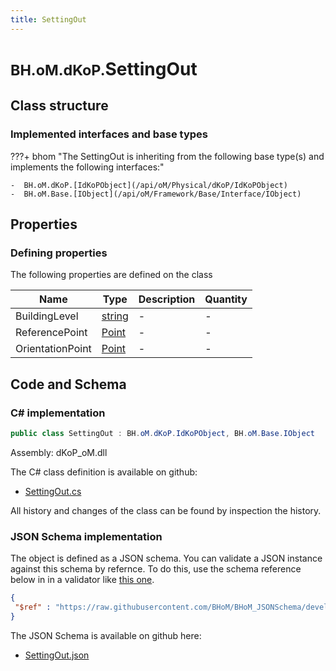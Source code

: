 ```yaml
---
title: SettingOut
---
```


# <small>BH.oM.dKoP.</small>**SettingOut**



## Class structure

### Implemented interfaces and base types

???+ bhom "The SettingOut is inheriting from the following base type(s) and implements the following interfaces:"

    -  BH.oM.dKoP.[IdKoPObject](/api/oM/Physical/dKoP/IdKoPObject)
    -  BH.oM.Base.[IObject](/api/oM/Framework/Base/Interface/IObject)


## Properties



### Defining properties

The following properties are defined on the class

| Name             | Type             | Description      | Quantity         |
|------------------|------------------|------------------|------------------|
| BuildingLevel | [string](https://learn.microsoft.com/en-us/dotnet/api/System.String?view=netstandard-2.0) | - | - |
| ReferencePoint | [Point](/api/oM/Dimensional/Geometry/Vector/Point) | - | - |
| OrientationPoint | [Point](/api/oM/Dimensional/Geometry/Vector/Point) | - | - |


## Code and Schema

### C# implementation

``` C# title="C#"
public class SettingOut : BH.oM.dKoP.IdKoPObject, BH.oM.Base.IObject
```

Assembly: dKoP_oM.dll

The C# class definition is available on github:

- [SettingOut.cs](https://github.com/BHoM/dKoP_Toolkit/blob/develop/dKoP_oM/Geometry\SettingOut.cs)

All history and changes of the class can be found by inspection the history.
### JSON Schema implementation

The object is defined as a JSON schema. You can validate a JSON instance against this schema by refernce. To do this, use the schema reference below in in a validator like [this one](https://www.jsonschemavalidator.net/).

``` json title="JSON Schema"
{
 "$ref" : "https://raw.githubusercontent.com/BHoM/BHoM_JSONSchema/develop/dKoP_oM/SettingOut.json"
}
```

The JSON Schema is available on github here:

- [SettingOut.json](https://github.com/BHoM/BHoM_JSONSchema/blob/develop/dKoP_oM/SettingOut.json)
